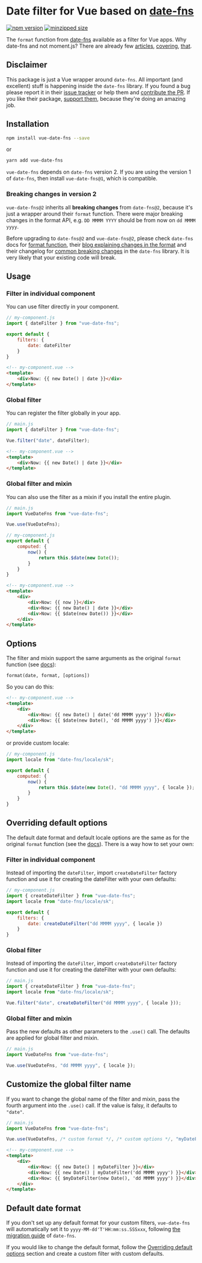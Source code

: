 # Date filter for Vue based on [date-fns](https://date-fns.org/)

[![npm version](https://badgen.net/npm/v/vue-date-fns)](https://www.npmjs.com/package/vue-date-fns)
[![minzipped size](https://badgen.net/bundlephobia/minzip/vue-date-fns)](https://bundlephobia.com/result?p=vue-date-fns)

The `format` function from [date-fns](https://date-fns.org/) available as a filter for Vue apps. Why date-fns and not moment.js? There are already few [articles](https://medium.com/@k2u4yt/momentjs-vs-date-fns-6bddc7bfa21e), [covering](https://hackernoon.com/why-you-should-choose-date-fns-over-moment-js-in-your-nodejs-applications-116d1a709c43), [that](https://github.com/you-dont-need/You-Dont-Need-Momentjs).

## Disclaimer

This package is just a Vue wrapper around `date-fns`. All important (and excellent) stuff is happening inside the `date-fns` library. If you found a bug please report it in their [issue tracker](https://github.com/date-fns/date-fns/issues) or help them and [contribute the PR](https://github.com/date-fns/date-fns/blob/master/CONTRIBUTING.md). If you like their package, [support them](https://opencollective.com/date-fns), because they're doing an amazing job.

## Installation

```sh
npm install vue-date-fns --save
```

or

```sh
yarn add vue-date-fns
```

`vue-date-fns` depends on `date-fns` version 2. If you are using the version 1 of `date-fns`, then install `vue-date-fns@1`, which is compatible.

### Breaking changes in version 2

`vue-date-fns@2` inherits all **breaking changes** from `date-fns@2`, because it's just a wrapper around their `format` function. There were major breaking changes in the format API, e.g. `DD MMMM YYYY` should be from now on `dd MMMM yyyy`.

Before upgrading to `date-fns@2` and `vue-date-fns@2`, please check `date-fns` docs for [format function](https://date-fns.org/v2.14.0/docs/format#v2.0.0-breaking-changes), their [blog explaining changes in the format](https://blog.date-fns.org/post/unicode-tokens-in-date-fns-v2-sreatyki91jg/) and their changelog for [common breaking changes](https://github.com/date-fns/date-fns/blob/master/docs/upgradeGuide.md#Common-Changes) in the `date-fns` library. It is very likely that your existing code will break.

## Usage

### Filter in individual component

You can use filter directly in your component.

```js
// my-component.js
import { dateFilter } from "vue-date-fns";

export default {
    filters: {
        date: dateFilter
    }
}
```

```html
<!-- my-component.vue -->
<template>
    <div>Now: {{ new Date() | date }}</div>
</template>
```

### Global filter

You can register the filter globally in your app.

```js
// main.js
import { dateFilter } from "vue-date-fns";

Vue.filter("date", dateFilter);
```

```html
<!-- my-component.vue -->
<template>
    <div>Now: {{ new Date() | date }}</div>
</template>
```

### Global filter and mixin

You can also use the filter as a mixin if you install the entire plugin.

```js
// main.js
import VueDateFns from "vue-date-fns";

Vue.use(VueDateFns);
```

```js
// my-component.js
export default {
    computed: {
        now() {
            return this.$date(new Date());
        }
    }
}
```

```html
<!-- my-component.vue -->
<template>
    <div>
        <div>Now: {{ now }}</div>
        <div>Now: {{ new Date() | date }}</div>
        <div>Now: {{ $date(new Date()) }}</div>
    </div>
</template>
```

## Options

The filter and mixin support the same arguments as the original `format` function (see [docs](https://date-fns.org/v2.14.0/docs/format)):

`format(date, format, [options])`

So you can do this:

```html
<!-- my-component.vue -->
<template>
    <div>
        <div>Now: {{ new Date() | date('dd MMMM yyyy') }}</div>
        <div>Now: {{ $date(new Date(), 'dd MMMM yyyy') }}</div>
    </div>
</template>
```

or provide custom locale:

```js
// my-component.js
import locale from "date-fns/locale/sk";

export default {
    computed: {
        now() {
            return this.$date(new Date(), "dd MMMM yyyy", { locale });
        }
    }
}
```

## Overriding default options

The default date format and default locale options are the same as for the original `format` function (see the [docs](https://date-fns.org/v2.14.0/docs/format#arguments)). There is a way how to set your own:

### Filter in individual component

Instead of importing the `dateFilter`, import `createDateFilter` factory function and use it for creating the dateFilter with your own defaults:

```js
// my-component.js
import { createDateFilter } from "vue-date-fns";
import locale from "date-fns/locale/sk";

export default {
    filters: {
        date: createDateFilter("dd MMMM yyyy", { locale })
    }
}
```

### Global filter

Instead of importing the `dateFilter`, import `createDateFilter` factory function and use it for creating the dateFilter with your own defaults:

```js
// main.js
import { createDateFilter } from "vue-date-fns";
import locale from "date-fns/locale/sk";

Vue.filter("date", createDateFilter("dd MMMM yyyy", { locale }));
```

### Global filter and mixin

Pass the new defaults as other parameters to the `.use()` call. The defaults are applied for global filter and mixin.

```js
// main.js
import VueDateFns from "vue-date-fns";

Vue.use(VueDateFns, "dd MMMM yyyy", { locale });
```

## Customize the global filter name

If you want to change the global name of the filter and mixin, pass the fourth argument into the `.use()` call. If the value is falsy, it defaults to `"date"`.

```js
// main.js
import VueDateFns from "vue-date-fns";

Vue.use(VueDateFns, /* custom format */, /* custom options */, "myDateFilter");
```

```html
<!-- my-component.vue -->
<template>
    <div>
        <div>Now: {{ new Date() | myDateFilter }}</div>
        <div>Now: {{ new Date() | myDateFilter('dd MMMM yyyy') }}</div>
        <div>Now: {{ $myDateFilter(new Date(), 'dd MMMM yyyy') }}</div>
    </div>
</template>
```

## Default date format

If you don't set up any default format for your custom filters, `vue-date-fns` will automatically set it to `yyyy-MM-dd'T'HH:mm:ss.SSSxxx`, following [the migration guide](https://date-fns.org/v2.14.0/docs/format#v2.0.0-breaking-changes) of `date-fns`.

If you would like to change the default format, follow the [Overriding default options](#overriding-default-options) section and create a custom filter with custom defaults.
